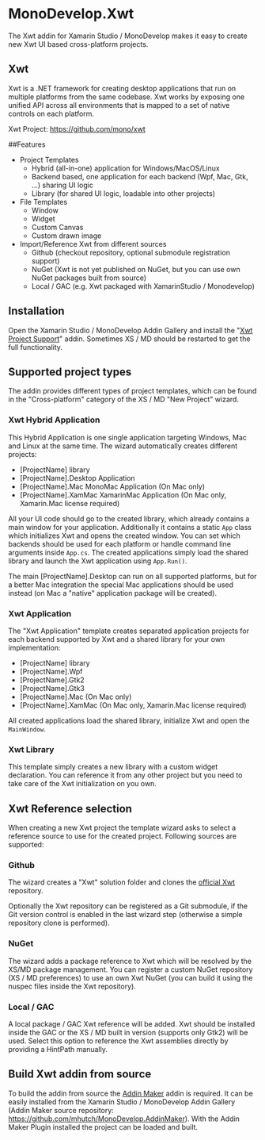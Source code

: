 # MonoDevelop.Xwt
The Xwt addin for Xamarin Studio / MonoDevelop makes it easy to create new Xwt UI based cross-platform projects.

## Xwt
Xwt is a .NET framework for creating desktop applications that run on multiple platforms from the same codebase. Xwt works by exposing one unified API across all environments that is mapped to a set of native controls on each platform.

Xwt Project: https://github.com/mono/xwt

##Features
* Project Templates
  * Hybrid (all-in-one) application for Windows/MacOS/Linux
  * Backend based, one application for each backend (Wpf, Mac, Gtk, ...) sharing UI logic
  * Library (for shared UI logic, loadable into other projects)
* File Templates
  * Window
  * Widget
  * Custom Canvas
  * Custom drawn image
* Import/Reference Xwt from different sources
  * Github (checkout repository, optional submodule registration support)
  * NuGet (Xwt is not yet published on NuGet, but you can use own NuGet packages built from source)
  * Local / GAC (e.g. Xwt packaged with XamarinStudio / Monodevelop)

## Installation
Open the Xamarin Studio / MonoDevelop Addin Gallery and install the "[Xwt Project Support](http://addins.monodevelop.com/Project/Index/189)" addin. Sometimes XS / MD should be restarted to get the full functionality.

## Supported project types
The addin provides different types of project templates, which can be found in the "Cross-platform" category of the XS / MD "New Project" wizard.

### Xwt Hybrid Application
This Hybrid Application is one single application targeting Windows, Mac and Linux at the same time. The wizard automatically creates different projects:
* [ProjectName] library
* [ProjectName].Desktop Application
* [ProjectName].Mac MonoMac Application (On Mac only)
* [ProjectName].XamMac XamarinMac Application (On Mac only, Xamarin.Mac license required)

All your UI code should go to the created library, which already contains a main window for your application. Additionally it contains a static ```App``` class which initializes Xwt and opens the created window. You can set which backends should be used for each platform or handle command line arguments inside ```App.cs```.
The created applications simply load the shared library and launch the Xwt application using ```App.Run()```.

The main [ProjectName].Desktop can run on all supported platforms, but for a better Mac integration the special Mac applications should be used instead (on Mac a "native" application package will be created).

### Xwt Application
The "Xwt Application" template creates separated application projects for each backend supported by Xwt and a shared library for your own implementation:
* [ProjectName] library
* [ProjectName].Wpf
* [ProjectName].Gtk2
* [ProjectName].Gtk3
* [ProjectName].Mac  (On Mac only)
* [ProjectName].XamMac (On Mac only, Xamarin.Mac license required)

All created applications load the shared library, initialize Xwt and open the ```MainWindow```.

### Xwt Library
This template simply creates a new library with a custom widget declaration. You can reference it from any other project but you need to take care of the Xwt initialization on you own.

## Xwt Reference selection
When creating a new Xwt project the template wizard asks to select a reference source to use for the created project. Following sources are supported:

### Github
The wizard creates a "Xwt" solution folder and clones the [official Xwt](https://github.com/mono/xwt) repository.

Optionally the Xwt repository can be registered as a Git submodule, if the Git version control is enabled in the last wizard step (otherwise a simple repository clone is performed).

### NuGet

The wizard adds a package reference to Xwt which will be resolved by the XS/MD package management. You can register a custom NuGet repository (XS / MD preferences) to use an own Xwt NuGet (you can build it using the nuspec files inside the Xwt repository).

### Local / GAC
A local package / GAC Xwt reference will be added. Xwt should be installed inside the GAC or the XS / MD built in version (supports only Gtk2) will be used. Select this option to reference the Xwt assemblies directly by providing a HintPath manually.

## Build Xwt addin from source
To build the addin from source the [Addin Maker](http://addins.monodevelop.com/Project/Index/87) addin is required. It can be easily installed from the Xamarin Studio / MonoDevelop Addin Gallery (Addin Maker source repository: https://github.com/mhutch/MonoDevelop.AddinMaker).
With the Addin Maker Plugin installed the project can be loaded and built.
